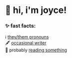 # 👋 hi, i'm joyce!

### ✨ fast facts:

ℹ [they/them pronouns](https://pronoun.is/they/)  
🖋 [occasional writer](https://joyce.fyi/writings)  
📖 probably [reading something](https://literal.club/j_k)

